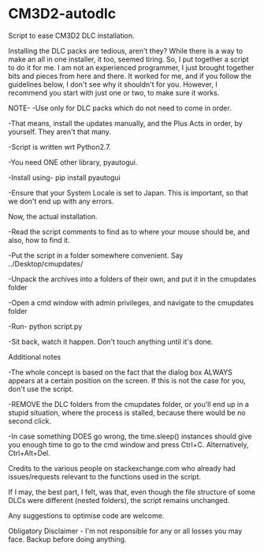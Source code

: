 # CM3D2-autodlc
Script to ease CM3D2 DLC installation.

Installing the DLC packs are tedious, aren't they? While there is a way to make an all in one installer, it too, seemed tiring. So, I put together a script to do it for me. I am not an experienced programmer, I just brought together bits and pieces from here and there. It worked for me, and if you follow the guidelines below, I don't see why it shouldn't for you. However, I recommend you start with just one or two, to make sure it works.

NOTE- 
-Use only for DLC packs which do not need to come in order. 

-That means, install the updates manually, and the Plus Acts in order, by yourself. They aren't that many.

-Script is written wrt Python2.7.

-You need ONE other library, pyautogui.

-Install using- pip install pyautogui

-Ensure that your System Locale is set to Japan. This is important, so that we don't end up with any errors.

Now, the actual installation.

-Read the script comments to find as to where your mouse should be, and also, how to find it.

-Put the script in a folder somewhere convenient. Say ../Desktop/cmupdates/

-Unpack the archives into a folders of their own, and put it in the cmupdates folder

-Open a cmd window with admin privileges, and navigate to the cmupdates folder

-Run- python script.py

-Sit back, watch it happen. Don't touch anything until it's done.

Additional notes

-The whole concept is based on the fact that the dialog box ALWAYS appears at a certain position on the screen. If this is not the case for you, don't use the script.

-REMOVE the DLC folders from the cmupdates folder, or you'll end up in a stupid situation, where the process is stalled, because there would be no second click.

-In case something DOES go wrong, the time.sleep() instances should give you enough time to go to the cmd window and press Ctrl+C. Alternatively, Ctrl+Alt+Del.

Credits to the various people on stackexchange.com who already had issues/requests relevant to the functions used in the script.

If I may, the best part, I felt, was that, even though the file structure of some DLCs were different (nested folders), the script remains unchanged.

Any suggestions to optimise code are welcome.

Obligatory Disclaimer - I'm not responsible for any or all losses you may face. Backup before doing anything.
